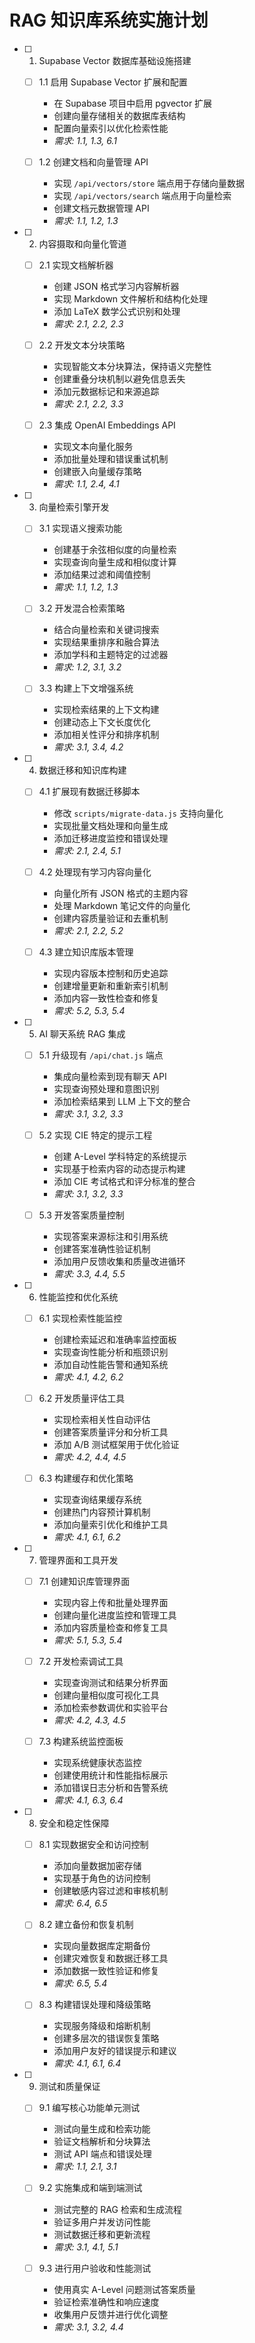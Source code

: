 # RAG 知识库系统实施计划

- [ ] 1. Supabase Vector 数据库基础设施搭建
  - [ ] 1.1 启用 Supabase Vector 扩展和配置
    - 在 Supabase 项目中启用 pgvector 扩展
    - 创建向量存储相关的数据库表结构
    - 配置向量索引以优化检索性能
    - _需求: 1.1, 1.3, 6.1_

  - [ ] 1.2 创建文档和向量管理 API
    - 实现 `/api/vectors/store` 端点用于存储向量数据
    - 实现 `/api/vectors/search` 端点用于向量检索
    - 创建文档元数据管理 API
    - _需求: 1.1, 1.2, 1.3_

- [ ] 2. 内容摄取和向量化管道
  - [ ] 2.1 实现文档解析器
    - 创建 JSON 格式学习内容解析器
    - 实现 Markdown 文件解析和结构化处理
    - 添加 LaTeX 数学公式识别和处理
    - _需求: 2.1, 2.2, 2.3_

  - [ ] 2.2 开发文本分块策略
    - 实现智能文本分块算法，保持语义完整性
    - 创建重叠分块机制以避免信息丢失
    - 添加元数据标记和来源追踪
    - _需求: 2.1, 2.2, 3.3_

  - [ ] 2.3 集成 OpenAI Embeddings API
    - 实现文本向量化服务
    - 添加批量处理和错误重试机制
    - 创建嵌入向量缓存策略
    - _需求: 1.1, 2.4, 4.1_

- [ ] 3. 向量检索引擎开发
  - [ ] 3.1 实现语义搜索功能
    - 创建基于余弦相似度的向量检索
    - 实现查询向量生成和相似度计算
    - 添加结果过滤和阈值控制
    - _需求: 1.1, 1.2, 1.3_

  - [ ] 3.2 开发混合检索策略
    - 结合向量检索和关键词搜索
    - 实现结果重排序和融合算法
    - 添加学科和主题特定的过滤器
    - _需求: 1.2, 3.1, 3.2_

  - [ ] 3.3 构建上下文增强系统
    - 实现检索结果的上下文构建
    - 创建动态上下文长度优化
    - 添加相关性评分和排序机制
    - _需求: 3.1, 3.4, 4.2_

- [ ] 4. 数据迁移和知识库构建
  - [ ] 4.1 扩展现有数据迁移脚本
    - 修改 `scripts/migrate-data.js` 支持向量化
    - 实现批量文档处理和向量生成
    - 添加迁移进度监控和错误处理
    - _需求: 2.1, 2.4, 5.1_

  - [ ] 4.2 处理现有学习内容向量化
    - 向量化所有 JSON 格式的主题内容
    - 处理 Markdown 笔记文件的向量化
    - 创建内容质量验证和去重机制
    - _需求: 2.1, 2.2, 5.2_

  - [ ] 4.3 建立知识库版本管理
    - 实现内容版本控制和历史追踪
    - 创建增量更新和重新索引机制
    - 添加内容一致性检查和修复
    - _需求: 5.2, 5.3, 5.4_

- [ ] 5. AI 聊天系统 RAG 集成
  - [ ] 5.1 升级现有 `/api/chat.js` 端点
    - 集成向量检索到现有聊天 API
    - 实现查询预处理和意图识别
    - 添加检索结果到 LLM 上下文的整合
    - _需求: 3.1, 3.2, 3.3_

  - [ ] 5.2 实现 CIE 特定的提示工程
    - 创建 A-Level 学科特定的系统提示
    - 实现基于检索内容的动态提示构建
    - 添加 CIE 考试格式和评分标准的整合
    - _需求: 3.1, 3.2, 3.3_

  - [ ] 5.3 开发答案质量控制
    - 实现答案来源标注和引用系统
    - 创建答案准确性验证机制
    - 添加用户反馈收集和质量改进循环
    - _需求: 3.3, 4.4, 5.5_

- [ ] 6. 性能监控和优化系统
  - [ ] 6.1 实现检索性能监控
    - 创建检索延迟和准确率监控面板
    - 实现查询性能分析和瓶颈识别
    - 添加自动性能告警和通知系统
    - _需求: 4.1, 4.2, 6.2_

  - [ ] 6.2 开发质量评估工具
    - 实现检索相关性自动评估
    - 创建答案质量评分和分析工具
    - 添加 A/B 测试框架用于优化验证
    - _需求: 4.2, 4.4, 4.5_

  - [ ] 6.3 构建缓存和优化策略
    - 实现查询结果缓存系统
    - 创建热门内容预计算机制
    - 添加向量索引优化和维护工具
    - _需求: 4.1, 6.1, 6.2_

- [ ] 7. 管理界面和工具开发
  - [ ] 7.1 创建知识库管理界面
    - 实现内容上传和批量处理界面
    - 创建向量化进度监控和管理工具
    - 添加内容质量检查和修复工具
    - _需求: 5.1, 5.3, 5.4_

  - [ ] 7.2 开发检索调试工具
    - 实现查询测试和结果分析界面
    - 创建向量相似度可视化工具
    - 添加检索参数调优和实验平台
    - _需求: 4.2, 4.3, 4.5_

  - [ ] 7.3 构建系统监控面板
    - 实现系统健康状态监控
    - 创建使用统计和性能指标展示
    - 添加错误日志分析和告警系统
    - _需求: 4.1, 6.3, 6.4_

- [ ] 8. 安全和稳定性保障
  - [ ] 8.1 实现数据安全和访问控制
    - 添加向量数据加密存储
    - 实现基于角色的访问控制
    - 创建敏感内容过滤和审核机制
    - _需求: 6.4, 6.5_

  - [ ] 8.2 建立备份和恢复机制
    - 实现向量数据库定期备份
    - 创建灾难恢复和数据迁移工具
    - 添加数据一致性验证和修复
    - _需求: 6.5, 5.4_

  - [ ] 8.3 构建错误处理和降级策略
    - 实现服务降级和熔断机制
    - 创建多层次的错误恢复策略
    - 添加用户友好的错误提示和建议
    - _需求: 4.1, 6.1, 6.4_

- [ ] 9. 测试和质量保证
  - [ ] 9.1 编写核心功能单元测试
    - 测试向量生成和检索功能
    - 验证文档解析和分块算法
    - 测试 API 端点和错误处理
    - _需求: 1.1, 2.1, 3.1_

  - [ ] 9.2 实施集成和端到端测试
    - 测试完整的 RAG 检索和生成流程
    - 验证多用户并发访问性能
    - 测试数据迁移和更新流程
    - _需求: 3.1, 4.1, 5.1_

  - [ ] 9.3 进行用户验收和性能测试
    - 使用真实 A-Level 问题测试答案质量
    - 验证检索准确性和响应速度
    - 收集用户反馈并进行优化调整
    - _需求: 3.1, 3.2, 4.4_